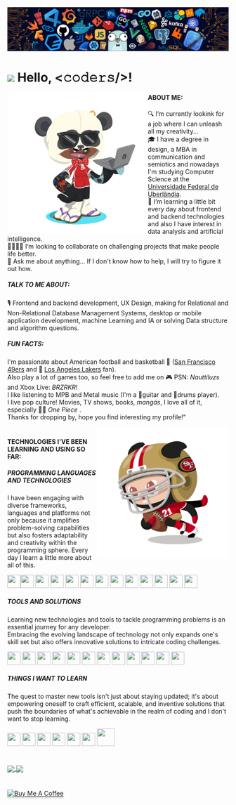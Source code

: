 <!--header-->
<img src="https://github.com/diegodemiranda/diegodemiranda/blob/60d4dba1af4895c207f476561f96e938f386e06f/header_code.png"/>

# <img src="https://media.giphy.com/media/hvRJCLFzcasrR4ia7z/giphy.gif" width="30px"> Hello, <𝚌𝚘𝚍𝚎𝚛𝚜/>!

<!--profile_views-->



<!--bio-->
<img align="left" alt="octocat_png" src="https://github.com/diegodemiranda/diegodemiranda/blob/c407b7b14c5b62324c19b3d9c1ffdf1229d442cc/my_octocat.png" width="320" height="320"/>

#### ABOUT ME:
🔍 I’m currently lookink for a job where I can unleash all my creativity...<br>
🎓 I have a degree in design, a MBA in communication and semiotics and nowadays I'm studying Computer Science at the [Universidade Federal de Uberlândia](https://ufu.br).<br>
🌱 I’m learning a little bit every day about frontend and backend technologies and also I have interest in data analysis and artificial intelligence.<br>
🫱🏾‍🫲🏻 I’m looking to collaborate on challenging projects that make people life better.<br>
💬 Ask me about anything... If I don't know how to help, I will try to figure it out how.

 ##### TALK TO ME ABOUT:
🎙️ Frontend and backend development, UX Design, making for Relational and Non-Relational Database Management Systems, desktop or mobile application development, machine Learning and IA or solving Data structure and algorithm questions.

##### FUN FACTS:
I'm passionate about American football and basketball 🏈 ([San Francisco 49ers](https://www.instagram.com/49ers/) and 🏀 [Los Angeles Lakers](https://www.instagram.com/lakers/) fan).<br>
Also play a lot of games too, so feel free to add me on 🎮 PSN: *Nauttiluzs* and Xbox Live: *BRZRKR*!<br>
I like listening to MPB and Metal music (I'm a 🎸guitar and 🥁drums player).<br>
I live pop culture! Movies, TV shows, books, *mangás*, I love all of it, especially 🏴‍☠️ *One Piece* .<br>
Thanks for dropping by, hope you find interesting my profile!"

<img align="right" alt="PNG" src="https://github.com/diegodemiranda/diegodemiranda/blob/536566d733761d90f2bfa89ba0f18526f0f0cefc/49_octocat.png" width="300" height="300"/>

#

<!--stkills_and_techniques-->

#### TECHNOLOGIES I'VE BEEN LEARNING AND USING SO FAR:

##### PROGRAMMING LANGUAGES AND TECHNOLOGIES

  <!-- icone html-->
<p>I have been engaging with diverse frameworks, languages and platforms not only because it amplifies problem-solving capabilities but also fosters adaptability and creativity within the programming sphere. Every day I learn a little more about all of this.</p>

<img src="https://cdn.jsdelivr.net/gh/devicons/devicon/icons/html5/html5-original.svg" width = "30" height = "30"/><!-- icone css--><img src="https://cdn.jsdelivr.net/gh/devicons/devicon/icons/css3/css3-original.svg" width = "30" height = "30"/><!-- icone sass-->
<img src="https://cdn.jsdelivr.net/gh/devicons/devicon/icons/sass/sass-original.svg" width = "30" height = "30"/><!--icone javascript-->
<img src="https://cdn.jsdelivr.net/gh/devicons/devicon/icons/javascript/javascript-original.svg" width = "30" height = "30" /><!--icone typescript-->
<img src="https://cdn.jsdelivr.net/gh/devicons/devicon/icons/typescript/typescript-original.svg" width = "30" height = "30"/><!-- icone nodejs-->
<img src="https://cdn.jsdelivr.net/gh/devicons/devicon/icons/nodejs/nodejs-plain.svg" width = "30" height = "30"/><!--icone react-->
<img src="https://cdn.jsdelivr.net/gh/devicons/devicon/icons/react/react-original.svg" width = "30" height = "30"/><!--icone java-->
<img loading="lazy" src="https://cdn.jsdelivr.net/gh/devicons/devicon/icons/java/java-original.svg" width = "30" height = "30"/><!--icone bootstrap-->
<img src="https://cdn.jsdelivr.net/gh/devicons/devicon/icons/bootstrap/bootstrap-original.svg" width = "30" height = "30"/> <!--icone swift-->
<img src="https://cdn.jsdelivr.net/gh/devicons/devicon/icons/swift/swift-original.svg" width = "30" height = "30"/><!--icone c-->
<img src="https://cdn.jsdelivr.net/gh/devicons/devicon/icons/c/c-original.svg" width = "30" height = "30"/><!-- icone haskell-->
<img src="https://cdn.jsdelivr.net/gh/devicons/devicon/icons/haskell/haskell-original.svg"  width = "30" height = "30"/><!--icone r-->
<img src="https://cdn.jsdelivr.net/gh/devicons/devicon/icons/r/r-original.svg" width = "30" height = "30"/>
<br>
##### TOOLS AND SOLUTIONS

<p>Learning new technologies and tools to tackle programming problems is an essential journey for any developer.<br>
Embracing the evolving landscape of technology not only expands one's skill set but also offers innovative solutions to intricate coding challenges.</p>

<!--icone mysql-->
<img src="https://cdn.jsdelivr.net/gh/devicons/devicon/icons/mysql/mysql-original.svg" width = "30" height = "30"/><!--icone postgresql-->
<img src="https://cdn.jsdelivr.net/gh/devicons/devicon/icons/postgresql/postgresql-original.svg" width = "30" height = "30"/><!--icone mongodb-->
<img src="https://cdn.jsdelivr.net/gh/devicons/devicon/icons/mongodb/mongodb-original.svg" width = "30" height = "30"/><!-- icone graphql-->
<img src="https://cdn.jsdelivr.net/gh/devicons/devicon/icons/graphql/graphql-plain.svg" width = "30" height = "30"/><!--icone linux-->
<img loading="lazy" src="https://cdn.jsdelivr.net/gh/devicons/devicon/icons/linux/linux-original.svg" width = "30" height = "30"/><!--icone git-->
<img loading="lazy" src="https://cdn.jsdelivr.net/gh/devicons/devicon/icons/git/git-original.svg" width = "30" height = "30"/><!--icone canva-->
<img src="https://cdn.jsdelivr.net/gh/devicons/devicon/icons/canva/canva-original.svg" width = "30" height = "30"/><!--icone photoshop-->
<img src="https://cdn.jsdelivr.net/gh/devicons/devicon/icons/photoshop/photoshop-plain.svg" width = "30" height = "30"/><!--icone illustrator-->
<img src="https://cdn.jsdelivr.net/gh/devicons/devicon/icons/illustrator/illustrator-plain.svg" width = "30" height = "30"/><!--icone slack -->
<img src="https://cdn.jsdelivr.net/gh/devicons/devicon/icons/slack/slack-original.svg" width = "30" height = "30"/><!--icone figma-->
<img src="https://cdn.jsdelivr.net/gh/devicons/devicon/icons/figma/figma-original.svg" width = "30" height = "30"/><!--icone xcode-->
<img src="https://cdn.jsdelivr.net/gh/devicons/devicon/icons/xcode/xcode-original.svg" width = "30" height = "30"/>
<br>

##### THINGS I WANT TO LEARN

<p>The quest to master new tools isn't just about staying updated; it's about empowering oneself to craft efficient, scalable, and inventive solutions that push the boundaries of what's achievable in the realm of coding and I don't want to stop learning.</p>

<!--icone tensorflow-->
<img src="https://cdn.jsdelivr.net/gh/devicons/devicon/icons/tensorflow/tensorflow-original.svg" width="30" height="30"/><!--icone c++-->
<img src="https://cdn.jsdelivr.net/gh/devicons/devicon/icons/csharp/csharp-original.svg" width=" 30" height="30"/><!--icone c#-->
<img src="https://cdn.jsdelivr.net/gh/devicons/devicon/icons/cplusplus/cplusplus-original.svg" width = "30" height = "30"/><!--icone python-->
<img src="https://cdn.jsdelivr.net/gh/devicons/devicon/icons/python/python-original.svg" width = "30" height = "30"/><!--icone rust-->
<img src="https://cdn.jsdelivr.net/gh/devicons/devicon/icons/rust/rust-plain.svg" width = "30" height = "30"/><!--icone go-->
<img src= "https://cdn.jsdelivr.net/gh/devicons/devicon/icons/go/go-original.svg" width = "30" height = "30"/><!--icone docker-->
<img src="https://cdn.jsdelivr.net/gh/devicons/devicon/icons/docker/docker-original.svg" width="40" height="40"/>

#

<!--stats-->

<a href="https://github.com/diegodemiranda/github-readme-stats">
<img align="center" height=150 src="https://github-readme-stats.vercel.app/api/top-langs/?username=diegodemiranda&langs_count=5&theme=transparent&layout=compact"/>
</a>
<a href= "https://github.com/diegodemiranda/github-readme-stats">
<img align="center" height=150 src="https://github-readme-stats.vercel.app/api?username=diegodemiranda&show_icons=true&theme=transparent&hide=contribs"/>
</a>

#

<!--buy_me_a_coffe_button-->
<a href="https://www.buymeacoffee.com/diegodemiranda" target="_blank"><img src="https://www.buymeacoffee.com/assets/img/custom_images/orange_img.png" alt="Buy Me A Coffee" style="height: 41px !important;width: 174px !important;box-shadow: 0px 3px 2px 0px rgba(190, 190, 190, 0.5) !important;-webkit-box-shadow: 0px 3px 2px 0px rgba(190, 190, 190, 0.5) !important;" ></a>

<!--![snake gif](https://github.com/diegodemiranda/diegodemiranda/blob/output/github-contribution-grid-snake.svg)-->

